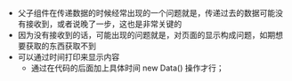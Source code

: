 - 父子组件在传递数据的时候经常出现的一个问题就是，传递过去的数据可能没有接收到，或者说晚了一步，这也是非常关键的
- 因为没有接收到的话，可能出现的问题就是，对页面的显示构成问题，如期想要获取的东西获取不到
- 可以通过时间打印来显示内容
  - 通过在代码的后面加上具体时间 new Data() 操作才行；
